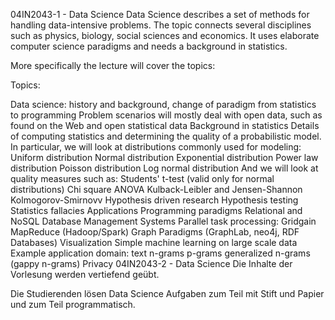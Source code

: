 04IN2043-1 - Data Science
Data Science describes a set of methods for handling data-intensive problems. The topic connects several disciplines such as physics, biology, social sciences and economics. It uses elaborate computer science paradigms and needs a background in statistics.

More specifically the lecture will cover the topics:

Topics:

Data science: history and background, change of paradigm from statistics to programming
Problem scenarios will mostly deal with open data, such as found on the Web and open statistical data
Background in statistics
Details of computing statistics and determining the quality of a probabilistic model. In particular, we will look at distributions commonly used for modeling:
Uniform distribution
Normal distribution
Exponential distribution
Power law distribution
Poisson distribution
Log normal distribution
And we will look at quality measures such as:
Students' t-test (valid only for normal distributions)
Chi square
ANOVA
Kulback-Leibler and Jensen-Shannon
Kolmogorov-Smirnovv
Hypothesis driven research
Hypothesis testing
Statistics fallacies
Applications
Programming paradigms
Relational and NoSQL Database Management Systems
Parallel task processing: Gridgain
MapReduce (Hadoop/Spark)
Graph Paradigms (GraphLab, neo4j, RDF Databases)
Visualization
Simple machine learning on large scale data
Example application domain: text
n-grams
p-grams
generalized n-grams (gappy n-grams)
Privacy
04IN2043-2 - Data Science
Die Inhalte der Vorlesung werden vertiefend geübt.

Die Studierenden lösen Data Science Aufgaben zum Teil mit Stift und Papier und zum Teil programmatisch.